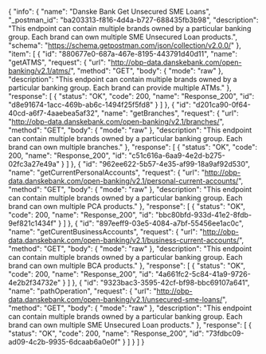 {
  "info": {
    "name": "Danske Bank Get Unsecured SME Loans",
    "_postman_id": "ba203313-f816-4d4a-b727-688435fb3b98",
    "description": "This endpoint can contain multiple brands owned by a particular banking group. Each brand can own multiple SME Unsecured Loan products.",
    "schema": "https://schema.getpostman.com/json/collection/v2.0.0/"
  },
  "item": [
    {
      "id": "880677e0-687a-467e-8195-443791d40d11",
      "name": "getATMS",
      "request": {
        "url": "http://obp-data.danskebank.com/open-banking/v2.1/atms/",
        "method": "GET",
        "body": {
          "mode": "raw"
        },
        "description": "This endpoint can contain multiple brands owned by a particular banking group. Each brand can provide multiple ATMs."
      },
      "response": [
        {
          "status": "OK",
          "code": 200,
          "name": "Response_200",
          "id": "d8e91674-1acc-469b-ab6c-1494f25f5fd8"
        }
      ]
    },
    {
      "id": "d201ca90-0f64-40cd-a6f7-4aaebea5af32",
      "name": "getBranches",
      "request": {
        "url": "http://obp-data.danskebank.com/open-banking/v2.1/branches/",
        "method": "GET",
        "body": {
          "mode": "raw"
        },
        "description": "This endpoint can contain multiple brands owned by a particular banking group. Each brand can own multiple branches."
      },
      "response": [
        {
          "status": "OK",
          "code": 200,
          "name": "Response_200",
          "id": "c51c616a-6aa9-4e2d-b275-02fc3a27e49a"
        }
      ]
    },
    {
      "id": "962ee622-5b57-4e35-af99-18a9af92d530",
      "name": "getCurrentPersonalAccounts",
      "request": {
        "url": "http://obp-data.danskebank.com/open-banking/v2.1/personal-current-accounts/",
        "method": "GET",
        "body": {
          "mode": "raw"
        },
        "description": "This endpoint can contain multiple brands owned by a particular banking group. Each brand can own multiple PCA products."
      },
      "response": [
        {
          "status": "OK",
          "code": 200,
          "name": "Response_200",
          "id": "bbc80bfd-933d-41e2-8fdb-9ef821c1434f"
        }
      ]
    },
    {
      "id": "897eeff9-03e5-4084-a7bf-55456ee1ac0c",
      "name": "getCurentBusinessAccounts",
      "request": {
        "url": "http://obp-data.danskebank.com/open-banking/v2.1/business-current-accounts/",
        "method": "GET",
        "body": {
          "mode": "raw"
        },
        "description": "This endpoint can contain multiple brands owned by a particular banking group. Each brand can own multiple BCA products."
      },
      "response": [
        {
          "status": "OK",
          "code": 200,
          "name": "Response_200",
          "id": "4a661fc2-5c84-41a9-9726-4e2b2f34732e"
        }
      ]
    },
    {
      "id": "9323bac3-3595-42cf-bf98-bbc69107a641",
      "name": "pathOperation",
      "request": {
        "url": "http://obp-data.danskebank.com/open-banking/v2.1/unsecured-sme-loans/",
        "method": "GET",
        "body": {
          "mode": "raw"
        },
        "description": "This endpoint can contain multiple brands owned by a particular banking group. Each brand can own multiple SME Unsecured Loan products."
      },
      "response": [
        {
          "status": "OK",
          "code": 200,
          "name": "Response_200",
          "id": "73fdbc09-ad09-4c2b-9935-6dcaab6a0e0f"
        }
      ]
    }
  ]
}
